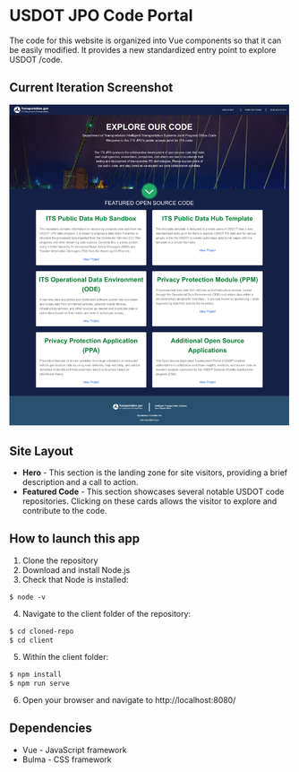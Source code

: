 # USDOT JPO Code Portal

The code for this website is organized into Vue components so that it can be easily modified. It provides a new standardized entry point to explore USDOT /code.

## Current Iteration Screenshot

![alt text](/src/assets/screenshots/USDOT-code-v1.png "Full USDOT JPO code site screenshot")

## Site Layout

- **Hero** - This section is the landing zone for site visitors, providing a brief description and a call to action.
- **Featured Code** - This section showcases several notable USDOT code repositories. Clicking on these cards allows the visitor to explore and contribute to the code.

## How to launch this app

1.  Clone the repository
2.  Download and install Node.js
3.  Check that Node is installed:

```
$ node -v
```

4.  Navigate to the client folder of the repository:

```
$ cd cloned-repo  
$ cd client
```

5.  Within the client folder:

```
$ npm install  
$ npm run serve
```

6.  Open your browser and navigate to http://localhost:8080/

## Dependencies

- Vue - JavaScript framework
- Bulma - CSS framework
